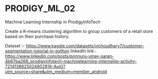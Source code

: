 # PRODIGY_ML_02
Machine Learning Internship in ProdigyInfoTech

Create a K-means clustering algorithm to group customers of a retail store based on their purchase history.

Dataset :- https://www.kaggle.com/datasets/vjchoudhary7/customer-segmentation-tutorial-in-python 
linkedIn link : https://www.linkedin.com/posts/ponnuru-vinay-saran-4b67ba268_prodigyinfotech-machinelearning-internship-activity-7214138625024802816-AujG?utm_source=share&utm_medium=member_android
